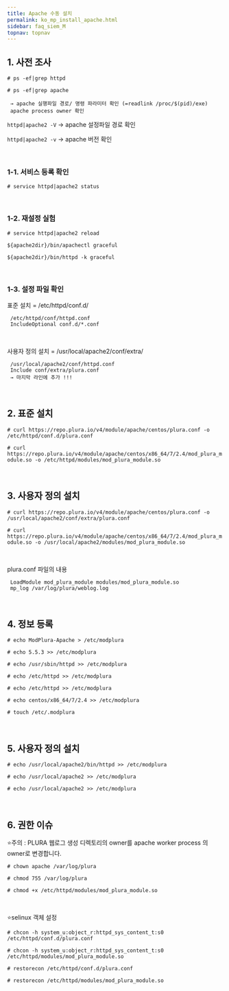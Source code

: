 ```yaml
---
title: Apache 수동 설치
permalink: ko_mp_install_apache.html
sidebar: faq_siem_M
topnav: topnav
---
```


## 1. 사전 조사

`# ps -ef|grep httpd`

`# ps -ef|grep apache`

     → apache 실행파일 경로/ 명령 파라미터 확인 (=readlink /proc/$(pid)/exe)
     apache process owner 확인

`httpd|apache2 -V`
     → apache 설정파일 경로 확인

`httpd|apache2 -v`
     → apache 버전 확인

<br />

### 1-1. 서비스 등록 확인

`# service httpd|apache2 status`

<br />

### 1-2. 재설정 실험

`# service httpd|apache2 reload`

`${apache2dir}/bin/apachectl graceful`

`${apache2dir}/bin/httpd -k graceful`

<br />

### 1-3. 설정 파일 확인

표준 설치 = /etc/httpd/conf.d/

     /etc/httpd/conf/httpd.conf
     IncludeOptional conf.d/*.conf

<br />

사용자 정의 설치 = /usr/local/apache2/conf/extra/

     /usr/local/apache2/conf/httpd.conf
     Include conf/extra/plura.conf
     → 마지막 라인에 추가 !!!

<br />

## 2. 표준 설치

`# curl https://repo.plura.io/v4/module/apache/centos/plura.conf -o /etc/httpd/conf.d/plura.conf`

`# curl https://repo.plura.io/v4/module/apache/centos/x86_64/7/2.4/mod_plura_module.so -o /etc/httpd/modules/mod_plura_module.so`

<br />

## 3. 사용자 정의 설치

`# curl https://repo.plura.io/v4/module/apache/centos/plura.conf -o /usr/local/apache2/conf/extra/plura.conf`

`# curl https://repo.plura.io/v4/module/apache/centos/x86_64/7/2.4/mod_plura_module.so -o /usr/local/apache2/modules/mod_plura_module.so`

<br />

plura.conf 파일의 내용

     LoadModule mod_plura_module modules/mod_plura_module.so
     mp_log /var/log/plura/weblog.log

<br />

## 4. 정보 등록

`# echo ModPlura-Apache > /etc/modplura`

`# echo 5.5.3 >> /etc/modplura`

`# echo /usr/sbin/httpd >> /etc/modplura`

`# echo /etc/httpd >> /etc/modplura`

`# echo /etc/httpd >> /etc/modplura`

`# echo centos/x86_64/7/2.4 >> /etc/modplura`

`# touch /etc/.modplura`

<br />

## 5. 사용자 정의 설치

`# echo /usr/local/apache2/bin/httpd >> /etc/modplura`

`# echo /usr/local/apache2 >> /etc/modplura`

`# echo /usr/local/apache2 >> /etc/modplura`

<br />

## 6. 권한 이슈

⭐주의 : PLURA 웹로그 생성 디렉토리의 owner를 apache worker process 의 owner로 변경합니다.

`# chown apache /var/log/plura`

`# chmod 755 /var/log/plura`

`# chmod +x /etc/httpd/modules/mod_plura_module.so`

<br />

⭐selinux 객체 설정

`# chcon -h system_u:object_r:httpd_sys_content_t:s0 /etc/httpd/conf.d/plura.conf`

`# chcon -h system_u:object_r:httpd_sys_content_t:s0 /etc/httpd/modules/mod_plura_module.so`

`# restorecon /etc/httpd/conf.d/plura.conf`

`# restorecon /etc/httpd/modules/mod_plura_module.so`